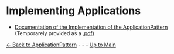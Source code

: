 # Implementing Applications

* [Documentation of the Implementation of the ApplicationPattern](./ApplicationPatternDocumentation/ApplicationPatternDocumentation.md)  
(Temporarely provided as a [.pdf](./ApplicationPatternDocumentation/ApplicationPatternDocumentation.pdf))

[<- Back to ApplicationPattern](../ElementsApplicationPattern/ElementsApplicationPattern.md) - - - [Up to Main](../Main.md)